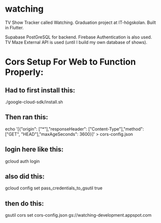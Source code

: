 # watching
TV Show Tracker called Watching. Graduation project at IT-högskolan. Built in Flutter.


Supabase PostGreSQL for backend.
Firebase Authentication is also used.
TV Maze External API is used (until I build my own database of shows).





# Cors Setup For Web to Function Properly:
## Had to first install this:
./google-cloud-sdk/install.sh  
## Then ran this:
echo '[{"origin": ["*"],"responseHeader": ["Content-Type"],"method": ["GET", "HEAD"],"maxAgeSeconds": 3600}]' > cors-config.json
## login here like this: 
gcloud auth login     
## also did this:
gcloud config set pass_credentials_to_gsutil true    
## then do this:
gsutil cors set cors-config.json gs://watching-development.appspot.com
